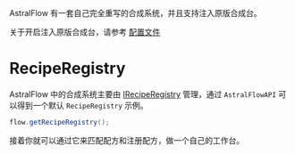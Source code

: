 AstralFlow 有一套自己完全重写的合成系统，并且支持注入原版合成台。

关于开启注入原版合成台，请参考 [配置文件](./user_guide/configuration.md)

# RecipeRegistry

AstralFlow
中的合成系统主要由 [IRecipeRegistry](https://flow.bukkit.rip/javadoc/io/ib67/astralflow/item/recipe/IRecipeRegistry.html)
管理，通过 `AstralFlowAPI` 可以得到一个默认 `RecipeRegistry` 示例。

```java
flow.getRecipeRegistry();
```

接着你就可以通过它来匹配配方和注册配方，做一个自己的工作台。